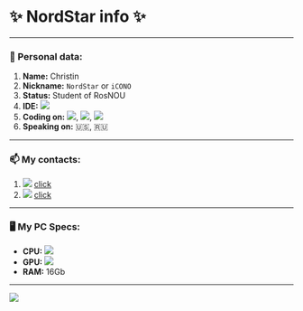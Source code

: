 # ✨ NordStar info ✨
----
### 🪪 Personal data:
1. **Name:** Christin
2. **Nickname:** `NordStar` or `iCONO`
3. **Status:** Student of RosNOU
4. **IDE:** <img src="https://img.shields.io/badge/WebStorm-000000?style=square&logo=WebStorm&logoColor=white" />
4. **Coding on:** <img src="https://img.shields.io/badge/Node.js-43853D?style=square&logo=node.js&logoColor=white" />, <img src="https://img.shields.io/badge/C%2B%2B-00599C?style=square&logo=c%2B%2B&logoColor=white" />, <img src="https://img.shields.io/badge/JavaScript-323330?style=square&logo=javascript&logoColor=F7DF1E" />
5. **Speaking on:** 🇺🇸, 🇷🇺
----
### 📫 My contacts:
1. <img src="https://img.shields.io/badge/Telegram-2CA5E0?style=square&logo=telegram&logoColor=white" /> [click](https://t.me/Gen3Static)
2. <img src="https://img.shields.io/badge/вконтакте-%232E87FB.svg?&style=square&logo=vk&logoColor=white" /> [click](https://vk.com/palagras)
----
### 🖥️ My PC Specs:

+ **CPU:** <img src="https://img.shields.io/badge/AMD-Ryzen_5_3600-ED1C24?style=square&logo=amd&logoColor=white" />
+ **GPU:** <img src="https://img.shields.io/badge/AMD-Radeon_RX_5700_XT-ED1C24?style=square&logo=amd&logoColor=white" />
+ **RAM:** 16Gb
----
<img src="https://github-readme-stats.vercel.app/api/top-langs/?username=NordStarProj" />
<!---
NordStarProj/NordStarProj is a ✨ special ✨ repository because its `README.md` (this file) appears on your GitHub profile.
You can click the Preview link to take a look at your changes.
--->
